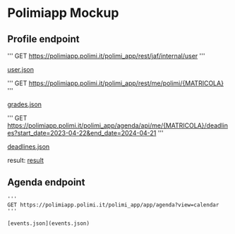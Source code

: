 # Polimiapp Mockup
## Profile endpoint
   ''' 
   GET https://polimiapp.polimi.it/polimi_app/rest/jaf/internal/user 
   '''
   
   [user.json](user.json)
   
   '''
   GET https://polimiapp.polimi.it/polimi_app/rest/me/polimi/{MATRICOLA} 
   '''
   
   [grades.json](grades.json)
   
   '''
   GET https://polimiapp.polimi.it/polimi_app/agenda/api/me/{MATRICOLA}/deadlines?start_date=2023-04-22&end_date=2024-04-21 
   '''
   
   [deadlines.json](deadlines.json)
   
   result:
   [result](user_template.png)
## Agenda endpoint
    '''
    GET https://polimiapp.polimi.it/polimi_app/app/agenda?view=calendar 
    '''
    
    [events.json](events.json)
